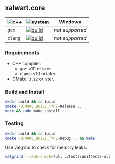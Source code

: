 ## xalwart.core

| [![c++](https://img.shields.io/badge/c%2B%2B-20-6c85cf)](https://isocpp.org/) | [![system](https://img.shields.io/badge/Ubuntu--ef4800.svg?style=flat&logo=ubuntu)](https://ubuntu.com/) | Windows |
|---|---|---|
| `gcc` | [![build](https://github.com/YuriyLisovskiy/xalwart.core/actions/workflows/tests-gcc.yml/badge.svg)](https://github.com/YuriyLisovskiy/xalwart.core/actions/workflows/tests-gcc.yml) | *not supported* |
| `clang` | [![build](https://github.com/YuriyLisovskiy/xalwart.core/actions/workflows/tests-clang.yml/badge.svg)](https://github.com/YuriyLisovskiy/xalwart.core/actions/workflows/tests-clang.yml) | *not supported* |

### Requirements

- C++ compiler:
    - `gcc`: v10 or later.
    - `clang`: v10 or later.
- CMake: `3.12` or later.

### Build and Install
```bash
mkdir build && cd build
cmake -DCMAKE_BUILD_TYPE=Release ..
make && sudo make install
```

### Testing
```bash
mkdir build && cd build
cmake -DCMAKE_BUILD_TYPE=Debug .. && make
```

Use valgrind to check for memory leaks:
```bash
valgrind --leak-check=full ./tests/unittests-all
```
